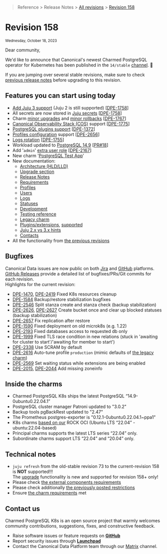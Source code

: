 >Reference > Release Notes > [All revisions](/t/11872) > [Revision 158](/t/11874)
# Revision 158
<sub>Wednesday, October 18, 2023</sub>

Dear community,

We'd like to announce that Canonical's newest Charmed PostgreSQL operator for Kubernetes has been published in the `14/stable` [channel](https://charmhub.io/postgresql-k8s?channel=14/stable). :tada: 

If you are jumping over several stable revisions, make sure to check [previous release notes](/t/11872) before upgrading to this revision.

## Features you can start using today
* [Add Juju 3 support](/t/11744) (Juju 2 is still supported) [[DPE-1758](https://warthogs.atlassian.net/browse/DPE-1758)]
* All secrets are now stored in [Juju secrets](https://juju.is/docs/juju/manage-secrets) [[DPE-1758](https://warthogs.atlassian.net/browse/DPE-1758)]
* Charm [minor upgrades](/t/12095) and [minor rollbacks](/t/12096) [[DPE-1767](https://warthogs.atlassian.net/browse/DPE-1767)]
* [Canonical Observability Stack (COS)](https://charmhub.io/topics/canonical-observability-stack) support [[DPE-1775](https://warthogs.atlassian.net/browse/DPE-1775)]
* [PostgreSQL plugins support](/t/10945) [[DPE-1372](https://warthogs.atlassian.net/browse/DPE-1372)]
* [Profiles configuration](/t/11975) support [[DPE-2656](https://warthogs.atlassian.net/browse/DPE-2656)]
* [Logs rotation](/t/12098) [[DPE-1755](https://warthogs.atlassian.net/browse/DPE-1755)]
* Workload updated to [PostgreSQL 14.9](https://www.postgresql.org/docs/14/release-14-9.html) [[PR#18](https://github.com/canonical/charmed-postgresql-snap/pull/18)]
* Add '`admin`' [extra user role](https://github.com/canonical/postgresql-k8s-operator/pull/201) [[DPE-2167](https://warthogs.atlassian.net/browse/DPE-2167)]
* New charm '[PostgreSQL Test App](https://charmhub.io/postgresql-test-app)'
* New documentation:
  * [Architecture (HLD/LLD)](/t/11856)
  * [Upgrade section](/t/12092)
  * [Release Notes](/t/11872)
  * [Requirements](/t/11744)
  * [Profiles](/t/11975)
  * [Users](/t/10843)
  * [Logs](/t/12098)
  * [Statuses](/t/11855)
  * [Development](/t/11851)
  * [Testing reference](/t/11774)
  * [Legacy charm](/t/11013)
  * [Plugins/extensions](/t/10907), [supported](/t/10945)
  * [Juju 2.x vs 3.x hints](/t/11986)
  * [Contacts](/t/11852)
* All the functionality from [the previous revisions](/t/11873)

## Bugfixes

Canonical Data issues are now public on both [Jira](https://warthogs.atlassian.net/jira/software/c/projects/DPE/issues/) and [GitHub](https://github.com/canonical/postgresql-k8s-operator/issues) platforms.<br/>[GitHub Releases](https://github.com/canonical/postgresql-k8s-operator/releases) provide a detailed list of bugfixes/PRs/Git commits for each revision.<br/>Highlights for the current revision:

* [DPE-1470](https://warthogs.atlassian.net/browse/DPE-1470), [DPE-2419](https://warthogs.atlassian.net/browse/DPE-2419) Fixed K8s resources cleanup
* [DPE-1584](https://warthogs.atlassian.net/browse/DPE-1584) Backup/restore stabilization bugfixes
* [DPE-2546](https://warthogs.atlassian.net/browse/DPE-2546) Split stanza create and stanza check (backup stabilization)
* [DPE-2626](https://warthogs.atlassian.net/browse/DPE-2626), [DPE-2627](https://warthogs.atlassian.net/browse/DPE-2627) Create bucket once and clear up blocked statuses (backup stabilization)
* [DPE-2657](https://warthogs.atlassian.net/browse/DPE-2657) Fix replication after restore
* [DPE-1590](https://warthogs.atlassian.net/browse/DPE-1590) Fixed deployment on old microk8s (e.g. 1.22)
* [DPE-2193](https://warthogs.atlassian.net/browse/DPE-2193) Fixed databases access to requested db only 
* [DPE-1999](https://warthogs.atlassian.net/browse/DPE-1999) Fixed TLS race condition in new relations (stuck in 'awaiting for cluster to start'/'awaiting for member to start')
* [DPE-2338](https://warthogs.atlassian.net/browse/DPE-2338) Use SCRAM by default
* [DPE-2616](https://warthogs.atlassian.net/browse/DPE-2616) Auto-tune profile `production` (mimic defaults of [the legacy charm](/t/11013))
* [DPE-2569](https://warthogs.atlassian.net/browse/DPE-2569) Set waiting status while extensions are being enabled
* [DPE-2015](https://warthogs.atlassian.net/browse/DPE-2015), [DPE-2044](https://warthogs.atlassian.net/browse/DPE-2044) Add missing zoneinfo

## Inside the charms
* Charmed PostgreSQL K8s ships the latest PostgreSQL “14.9-0ubuntu0.22.04.1”
* PostgreSQL cluster manager Patroni updated to "3.0.2"
* Backup tools pgBackRest updated to "2.47"
* The Prometheus postgres-exporter is "0.12.1-0ubuntu0.22.04.1~ppa1"
* K8s charms [based on our](https://github.com/orgs/canonical/packages?tab=packages&q=charmed) ROCK OCI (Ubuntu LTS “22.04” - ubuntu:22.04-based)
* Principal charms supports the latest LTS series “22.04” only.
* Subordinate charms support LTS “22.04” and “20.04” only.

## Technical notes

* `juju refresh` from the old-stable revision 73 to the current-revision 158 is **NOT** supported!!!<br/>The [upgrade](/t/12092) functionality is new and supported for revision 158+ only!
* Please check [the external components requirements](/t/11744)
* Please check additionally [the previously posted restrictions](/t/11873)
* Ensure [the charm requirements](/t/11744) met

## Contact us

Charmed PostgreSQL K8s is an open source project that warmly welcomes community contributions, suggestions, fixes, and constructive feedback.

* Raise software issues or feature requests on [**GitHub**](https://github.com/canonical/postgresql-k8s-operator/issues/new/choose)
* Report security issues through [**Launchpad**](https://wiki.ubuntu.com/DebuggingSecurity#How%20to%20File)
* Contact the Canonical Data Platform team through our [Matrix](https://matrix.to/#/#charmhub-data-platform:ubuntu.com) channel.
